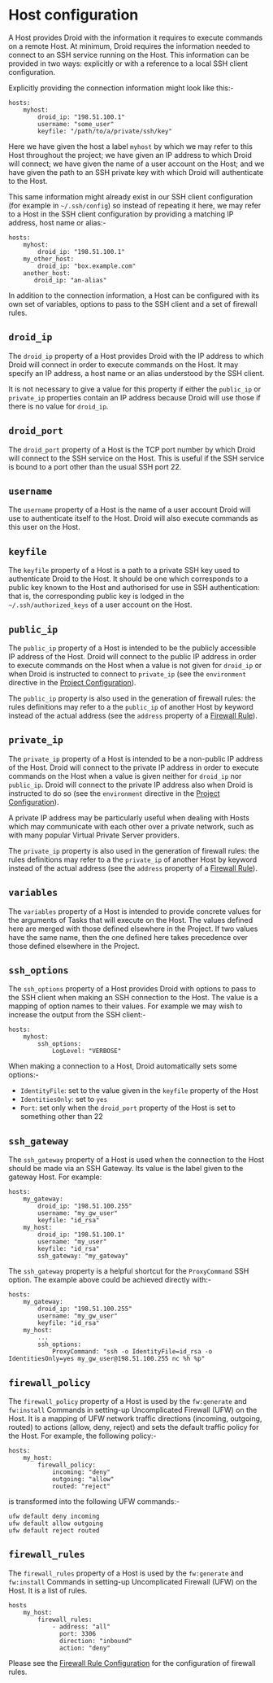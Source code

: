 # Host configuration

A Host provides Droid with the information it requires to execute commands on a
remote Host.  At minimum, Droid requires the information needed to connect to
an SSH service running on the Host.  This information can be provided in two
ways: explicitly or with a reference to a local SSH client configuration.

Explicitly providing the connection information might look like this:-

    hosts:
        myhost:
            droid_ip: "198.51.100.1"
            username: "some_user"
            keyfile: "/path/to/a/private/ssh/key"

Here we have given the host a label `myhost` by which we may refer to this Host
throughout the project; we have given an IP address to which Droid will
connect; we have given the name of a user account on the Host; and we have
given the path to an SSH private key with which Droid will authenticate to
the Host.

This same information might already exist in our SSH client configuration (for
example in `~/.ssh/config`) so instead of repeating it here, we may refer to a
Host in the SSH client configuration by providing a matching IP address, host
name or alias:-

    hosts:
        myhost:
            droid_ip: "198.51.100.1"
        my_other_host:
            droid_ip: "box.example.com"
        another_host:
           droid_ip: "an-alias"

In addition to the connection information, a Host can be configured with its
own set of variables, options to pass to the SSH client and a set of firewall
rules.

## `droid_ip`

The `droid_ip` property of a Host provides Droid with the IP address to which
Droid will connect in order to execute commands on the Host.  It may specify an
IP address, a host name or an alias understood by the SSH client.

It is not necessary to give a value for this property if either the `public_ip`
or `private_ip` properties contain an IP address because Droid will use those if
there is no value for `droid_ip`.

## `droid_port`

The `droid_port` property of a Host is the TCP port number by which Droid will
connect to the SSH service on the Host.  This is useful if the SSH service is
bound to a port other than the usual SSH port 22.

## `username`

The `username` property of a Host is the name of a user account Droid will use
to authenticate itself to the Host.  Droid will also execute commands as this
user on the Host.

## `keyfile`

The `keyfile` property of a Host is a path to a private SSH key used to
authenticate Droid to the Host.  It should be one which corresponds to a
public key known to the Host and authorised for use in SSH authentication: that
is, the corresponding public key is lodged in the `~/.ssh/authorized_keys` of a
user account on the Host.

## `public_ip`

The `public_ip` property of a Host is intended to be the publicly accessible IP
address of the Host.  Droid will connect to the public IP address in order to
execute commands on the Host when a value is not given for `droid_ip` or when
Droid is instructed to connect to `private_ip` (see the `environment` directive
in the [Project Configuration][conf-project]).

The `public_ip` property is also used in the generation of firewall rules: the
rules definitions may refer to a the `public_ip` of another Host by keyword
instead of the actual address (see the `address` property of a [Firewall
Rule][conf-fw]).

## `private_ip`

The `private_ip` property of a Host is intended to be a non-public IP address
of the Host.  Droid will connect to the private IP address in order to execute
commands on the Host when a value is given neither for `droid_ip` nor
`public_ip`.  Droid will connect to the private IP address also when Droid is
instructed to do so (see the `environment` directive in the [Project
Configuration][conf-project]).

A private IP address may be particularly useful when dealing with Hosts which
may communicate with each other over a private network, such as with many
popular Virtual Private Server providers.

The `private_ip` property is also used in the generation of firewall rules: the
rules definitions may refer to a the `private_ip` of another Host by keyword
instead of the actual address (see the `address` property of a [Firewall
Rule][conf-fw]).

## `variables`

The `variables` property of a Host is intended to provide concrete values for
the arguments of Tasks that will execute on the Host.  The values defined here
are merged with those defined elsewhere in the Project.  If two values have the
same name, then the one defined here takes precedence over those defined
elsewhere in the Project.

## `ssh_options`

The `ssh_options` property of a Host provides Droid with options to pass to the
SSH client when making an SSH connection to the Host.  The value is a mapping
of option names to their values.  For example we may wish to increase the
output from the SSH client:-

    hosts:
        myhost:
            ssh_options:
                LogLevel: "VERBOSE"

When making a connection to a Host, Droid automatically sets some options:-

- `IdentityFile`: set to the value given in the `keyfile` property of the Host
- `IdentitiesOnly`: set to `yes`
- `Port`: set only when the `droid_port` property of the Host is set to
  something other than 22

## `ssh_gateway`

The `ssh_gateway` property of a Host is used when the connection to the Host
should be made via an SSH Gateway.  Its value is the label given to the gateway
Host.  For example:

    hosts:
        my_gateway:
            droid_ip: "198.51.100.255"
            username: "my_gw_user"
            keyfile: "id_rsa"
        my_host:
            droid_ip: "198.51.100.1"
            username: "my_user"
            keyfile: "id_rsa"
            ssh_gateway: "my_gateway"

The `ssh_gateway` property is a helpful shortcut for the `ProxyCommand` SSH
option.  The example above could be achieved directly with:-

    hosts:
        my_gateway:
            droid_ip: "198.51.100.255"
            username: "my_gw_user"
            keyfile: "id_rsa"
        my_host:
            ...
            ssh_options:
                ProxyCommand: "ssh -o IdentityFile=id_rsa -o IdentitiesOnly=yes my_gw_user@198.51.100.255 nc %h %p"

## `firewall_policy`

The `firewall_policy` property of a Host is used by the `fw:generate` and
`fw:install` Commands in setting-up Uncomplicated Firewall (UFW) on the Host.
It is a mapping of UFW network traffic directions (incoming, outgoing, routed)
to actions (allow, deny, reject) and sets the default traffic policy for the
Host.  For example, the following policy:-

    hosts:
        my_host:
            firewall_policy:
                incoming: "deny"
                outgoing: "allow"
                routed: "reject"

is transformed into the following UFW commands:-

    ufw default deny incoming
    ufw default allow outgoing
    ufw default reject routed

## `firewall_rules`

The `firewall_rules` property of a Host is used by the `fw:generate` and
`fw:install` Commands in setting-up Uncomplicated Firewall (UFW) on the Host.
It is a list of rules.

    hosts
        my_host:
            firewall_rules:
                - address: "all"
                  port: 3306
                  direction: "inbound"
                  action: "deny"

Please see the [Firewall Rule Configuration][conf-fw] for the configuration of
firewall rules.

[conf-fw]: </configuration-reference/firewall-rule.html> "Firewall rule configuration"
[conf-module]: </configuration-reference/module.html> "Module configuration"
[conf-project]: </configuration-reference/project.html> "Project configuration"
[conf-task]: </configuration-reference/task.html> "Task configuration"
